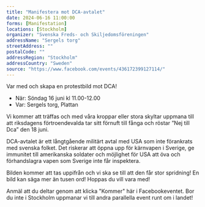 ```yaml
---
title: "Manifestera mot DCA-avtalet"
date: 2024-06-16 11:00:00
forms: [Manifestation]
locations: [Stockholm]
organizer: "Svenska Freds- och Skiljedomsföreningen"
addressName: "Sergels torg"
streetAddress: ""
postalCode: ""
addressRegion: "Stockholm"
addressCountry: "Sweden"
source: "https://www.facebook.com/events/436172399127114/"
---
```

Var med och skapa en protestbild mot DCA!

- När: Söndag 16 juni kl 11.00-12.00
- Var: Sergels torg, Plattan

Vi kommer att träffas och med våra kroppar eller stora skyltar uppmana till att riksdagens förtroendevalda tar sitt förnuft till fånga och röstar ”Nej till Dca” den 18 juni.

DCA-avtalet är ett långtgående militärt avtal med USA som inte förankrats med svenska folket. Det riskerar att öppna upp för kärnvapen i Sverige, ge immunitet till amerikanska soldater och möjlighet för USA att öva och förhandslagra vapen som Sverige inte får inspektera.

Bilden kommer att tas uppifrån och vi ska se till att den får stor spridning! En bild kan säga mer än tusen ord! Hoppas du vill vara med!

Anmäl att du deltar genom att klicka "Kommer" här i Facebookeventet.
Bor du inte i Stockholm uppmanar vi till andra parallella event runt om i landet!